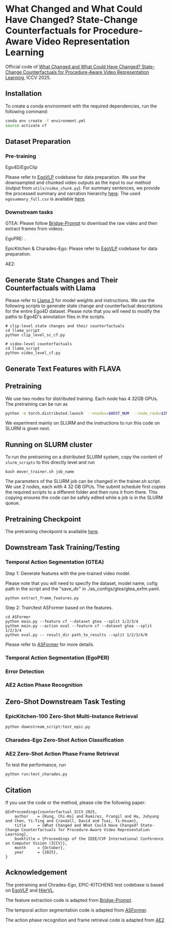 # What Changed and What Could Have Changed? State-Change Counterfactuals for Procedure-Aware Video Representation Learning

Official code of [What Changed and What Could Have Changed? State-Change Counterfactuals for Procedure-Aware Video Representation Learning]([https://openaccess.thecvf.com/content/CVPR2023/html/Ashutosh_HierVL_Learning_Hierarchical_Video-Language_Embeddings_CVPR_2023_paper.html](https://arxiv.org/abs/2503.21055)), ICCV 2025.

## Installation

To create a conda environment with the required dependencies, run the following command:

```bash
conda env create -f environment.yml
source activate cf
```

## Dataset Preparation

### Pre-training

Ego4D/EgoClip

Please refer to [EgoVLP](https://github.com/showlab/EgoVLP) codebase for data preparation. We use the downsampled and chunked video outputs as the input to our method (output from `utils/video_chunk.py`). For summary sentences, we provide the processed summary and narration hierarchy [here](https://dl.fbaipublicfiles.com/hiervl/summary_clips_hierarchy_full.json). The used `egosummary_full.csv` is available [here](https://dl.fbaipublicfiles.com/hiervl/egosummary_full.csv).

### Downstream tasks

GTEA: Please follow [Bridge-Prompt](https://github.com/ttlmh/Bridge-Prompt) to download the raw video and then extract frames from videos.

EgoPRE: .

EpicKitchen & Charades-Ego: Please refer to [EgoVLP](https://github.com/showlab/EgoVLP) codebase for data preparation.

AE2:

## Generate State Changes and Their Counterfactuals with Llama

Please refer to [Llama 3](https://github.com/meta-llama/llama3) for model weights and instructions. We use the following scripts to generate state change and counterfactual descriptions for the entire Ego4D dataset. Please note that you will need to modify the paths to Ego4D's annotation files in the scripts.

```
# clip-level state changes and their counterfactuals
cd llama_script
python clip_level_sc_cf.py

# video-level counterfactuals
cd llama_script
python video_level_cf.py
```


## Generate Text Features with FLAVA

## Pretraining

We use two nodes for distributed training. Each node has 4 32GB GPUs. The pretraining can be run as

```bash
python -m torch.distributed.launch  --nnodes=$HOST_NUM  --node_rank=$INDEX  --master_addr $CHIEF_IP  --nproc_per_node $HOST_GPU_NUM  --master_port 8081  run/train_egoaggregate.py --config configs/pt/egoaggregation.json
```

We experiment mainly on SLURM and the instructions to run this code on SLURM is given next.

## Running on SLURM cluster

To run the pretraining on a distributed SLURM system, copy the content of `slurm_scripts` to this directly level and run

```
bash mover_trainer.sh job_name
```

The parameters of the SLURM job can be changed in the trainer.sh script. We use 2 nodes, each with 4 32 GB GPUs. The submit schedule first copies the required scripts to a different folder and then runs it from there. This copying ensures the code can be safely edited while a job is in the SLURM queue.

## Pretraining Checkpoint

The pretraining checkpoint is available [here](https://drive.google.com/drive/folders/1fNGuHmyzqygvgbvvE07GylB90kt-NlTi).


## Downstream Task Training/Testing

### Temporal Action Segmentation (GTEA)
Step 1: Generate features with the pre-trained video model. 

Please note that you will need to specify the dataset, model name, cofig path in the script and the "save_dir" in ./as_configs/gtea/gtea_exfm.yaml.

```
python extract_frame_features.py
```

Step 2: Train/test ASFormer based on the features.

```
cd ASFormer
python main.py --feature cf --dataset gtea --split 1/2/3/4
python main.py --action eval --feature cf --dataset gtea --split 1/2/3/4
python eval.py -- result_dir path_to_results --split 1/2/3/4/0
```

Please refer to [ASFormer](https://github.com/ChinaYi/ASFormer) for more details.

### Temporal Action Segmentation (EgoPER)

### Error Detection

### AE2 Action Phase Recognition

## Zero-Shot Downstream Task Testing

### EpicKitchen-100 Zero-Shot Multi-Instance Retrieval

```python
python downstream_script/test_epic.py
```

### Charades-Ego Zero-Shot Action Classification

### AE2 Zero-Shot Action Phase Frame Retrieval


To test the performance, run

```python
python run/test_charades.py
```


## Citation

If you use the code or the method, please cite the following paper:

```bibtek
@InProceedings{counterfactual_ICCV_2025,
    author    = {Kung, Chi-Hsi and Ramirez, Frangil and Ha, Juhyung and Chen, Yi-Ting and Crandall, David and Tsai, Yi-Hsuan},
    title     = {What Changed and What Could Have Changed? State-Change Counterfactuals for Procedure-Aware Video Representation Learning},
    booktitle = {Proceedings of the IEEE/CVF International Conference on Computer Vision (ICCV)},
    month     = {October},
    year      = {2025},
}
```

## Acknowledgement

The pretraining and Chrades-Ego, EPIC-KITCHENS test codebase is based on [EgoVLP](https://github.com/showlab/EgoVLP) and [HierVL](https://github.com/facebookresearch/HierVL). 

The feature extraction code is adapted from [Bridge-Prompt](https://github.com/ttlmh/Bridge-Prompt).

The temporal action segmentation code is adapted from [ASFormer](https://github.com/ChinaYi/ASFormer).

The action phase recognition and frame retrieval code is adapted from [AE2]()
